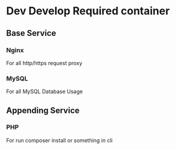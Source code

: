 # Dev Develop Required container

## Base Service
### Nginx
For all http/https request proxy

### MySQL
For all MySQL Database Usage

## Appending Service
### PHP
For run composer install or something in cli
